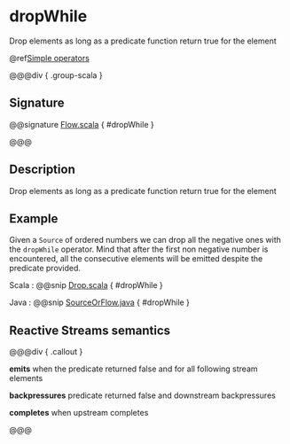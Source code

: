 # dropWhile

Drop elements as long as a predicate function return true for the element

@ref[Simple operators](../index.md#simple-operators)

@@@div { .group-scala }

## Signature

@@signature [Flow.scala](/akka-stream/src/main/scala/akka/stream/scaladsl/Flow.scala) { #dropWhile }

@@@

## Description

Drop elements as long as a predicate function return true for the element

## Example

Given a `Source` of ordered numbers we can drop all the negative ones with the `dropWhile` operator. 
Mind that after the first non negative number is encountered, all the consecutive elements will be emitted despite the predicate provided.  

Scala
:  @@snip [Drop.scala](/akka-docs/src/test/scala/docs/stream/operators/sourceorflow/Drop.scala) { #dropWhile }

Java
:  @@snip [SourceOrFlow.java](/akka-docs/src/test/java/jdocs/stream/operators/SourceOrFlow.java) { #dropWhile }

## Reactive Streams semantics

@@@div { .callout }

**emits** when the predicate returned false and for all following stream elements

**backpressures** predicate returned false and downstream backpressures

**completes** when upstream completes

@@@

